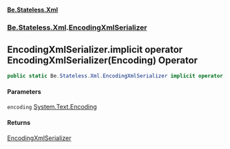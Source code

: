 #### [Be.Stateless.Xml](README.md 'README')
### [Be.Stateless.Xml](Be.Stateless.Xml.md 'Be.Stateless.Xml').[EncodingXmlSerializer](EncodingXmlSerializer.md 'Be.Stateless.Xml.EncodingXmlSerializer')

## EncodingXmlSerializer.implicit operator EncodingXmlSerializer(Encoding) Operator

```csharp
public static Be.Stateless.Xml.EncodingXmlSerializer implicit operator EncodingXmlSerializer(System.Text.Encoding encoding);
```
#### Parameters

<a name='Be.Stateless.Xml.EncodingXmlSerializer.op_ImplicitBe.Stateless.Xml.EncodingXmlSerializer(System.Text.Encoding).encoding'></a>

`encoding` [System.Text.Encoding](https://docs.microsoft.com/en-us/dotnet/api/System.Text.Encoding 'System.Text.Encoding')

#### Returns
[EncodingXmlSerializer](EncodingXmlSerializer.md 'Be.Stateless.Xml.EncodingXmlSerializer')